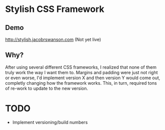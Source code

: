 # Stylish CSS Framework

## Demo

http://stylish.jacobrswanson.com (Not yet live)

## Why?

After using several different CSS frameworks, I realized that none of them truly work the way I want them to. Margins and padding were just not right or even worse, I'd implement version X and then version Y would come out, completly changing how the framework works. This, in turn, required tons of re-work to update to the new version.

# TODO

- Implement versioning/build numbers
